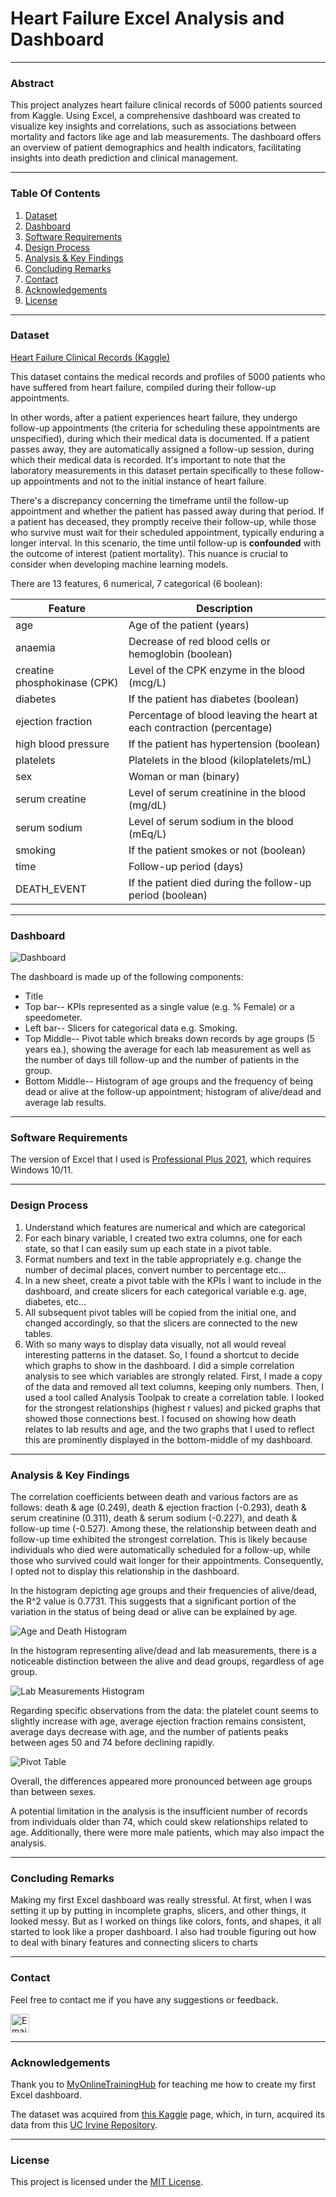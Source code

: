 # Heart Failure Excel Analysis and Dashboard
-------------------------------
### Abstract

This project analyzes heart failure clinical records of 5000 patients sourced from Kaggle. Using Excel, a comprehensive dashboard was created to visualize key insights and correlations, such as associations between mortality and factors like age and lab measurements. The dashboard offers an overview of patient demographics and health indicators, facilitating insights into death prediction and clinical management.



-----------------------------
### Table Of Contents

1. [Dataset](#dataset)
2. [Dashboard](#features)
3. [Software Requirements](#installation)
4. [Design Process](#design)
5. [Analysis & Key Findings](#analysis)
6. [Concluding Remarks](#conclusion)
7. [Contact](#contact)
8. [Acknowledgements](#acknowledgements)
9. [License](#license)


----------------------------------
### Dataset<a name="dataset"></a>

[Heart Failure Clinical Records (Kaggle)](https://www.kaggle.com/datasets/aadarshvelu/heart-failure-prediction-clinical-records)

This dataset contains the medical records and profiles of 5000 patients who have suffered from heart failure, compiled during their follow-up appointments. 

In other words, after a patient experiences heart failure, they undergo follow-up appointments (the criteria for scheduling these appointments are unspecified), during which their medical data is documented. If a patient passes away, they are automatically assigned a follow-up session, during which their medical data is recorded. It's important to note that the laboratory measurements in this dataset pertain specifically to these follow-up appointments and not to the initial instance of heart failure.

There's a discrepancy concerning the timeframe until the follow-up appointment and whether the patient has passed away during that period. If a patient has deceased, they promptly receive their follow-up, while those who survive must wait for their scheduled appointment, typically enduring a longer interval. In this scenario, the time until follow-up is **confounded** with the outcome of interest (patient mortality). This nuance is crucial to consider when developing machine learning models. 





There are 13 features, 6 numerical, 7 categorical (6 boolean):

| Feature               | Description                                                    |
|-----------------------|----------------------------------------------------------------|
| age                   | Age of the patient (years)                                     |
| anaemia               | Decrease of red blood cells or hemoglobin (boolean)            |
| creatine phosphokinase (CPK) | Level of the CPK enzyme in the blood (mcg/L)           |
| diabetes              | If the patient has diabetes (boolean)                          |
| ejection fraction     | Percentage of blood leaving the heart at each contraction (percentage) |
| high blood pressure   | If the patient has hypertension (boolean)                     |
| platelets             | Platelets in the blood (kiloplatelets/mL)                      |
| sex                   | Woman or man (binary)                                          |
| serum creatine    | Level of serum creatinine in the blood (mg/dL)                 |
| serum sodium          | Level of serum sodium in the blood (mEq/L)                     |
| smoking               | If the patient smokes or not (boolean)                         |
| time                  | Follow-up period (days)                                        |
| DEATH_EVENT           | If the patient died during the follow-up period (boolean)      |




----------------------------------
### Dashboard<a name="features"></a>
![Dashboard](dashboard.png)



The dashboard is made up of the following components:
- Title 
- Top bar-- KPIs represented as a single value (e.g. % Female) or a speedometer. 
- Left bar-- Slicers for categorical data e.g. Smoking.
- Top Middle-- Pivot table which breaks down records by age groups (5 years ea.), showing the average for each lab measurement as well as the number of days till follow-up and the number of patients in the group.
- Bottom Middle-- Histogram of age groups and the frequency of being dead or alive at the follow-up appointment; histogram of alive/dead and average lab results. 

-------------------------------
### Software Requirements<a name="installation"></a>
The version of Excel that I used is [Professional Plus 2021](https://learn.microsoft.com/en-us/deployoffice/ltsc2021/overview), which requires Windows 10/11.


----------------------------
### Design Process<a name="design"></a>
1. Understand which features are numerical and which are categorical
2. For each binary variable, I created two extra columns, one for each state, so that I can easily sum up each state in a pivot table.
3. Format numbers and text in the table appropriately e.g. change the number of decimal places, convert number to percentage etc...
4. In a new sheet, create a pivot table with the KPIs I want to include in the dashboard, and create slicers for each categorical variable e.g. age, diabetes, etc...
5. All subsequent pivot tables will be copied from the initial one, and changed accordingly, so that the slicers are connected to the new tables. 
6. With so many ways to display data visually, not all would reveal interesting patterns in the dataset. So, I found a shortcut to decide which graphs to show in the dashboard. I did a simple correlation analysis to see which variables are strongly related. First, I made a copy of the data and removed all text columns, keeping only numbers. Then, I used a tool called Analysis Toolpak to create a correlation table. I looked for the strongest relationships (highest r values) and picked graphs that showed those connections best. I focused on showing how death relates to lab results and age, and the two graphs that I used to reflect this are prominently displayed in the bottom-middle of my dashboard.


--------------------
### Analysis & Key Findings<a name="analysis"></a>

The correlation coefficients between death and various factors are as follows: death & age (0.249), death & ejection fraction (-0.293), death & serum creatinine (0.311), death & serum sodium (-0.227), and death & follow-up time (-0.527). Among these, the relationship between death and follow-up time exhibited the strongest correlation. This is likely because individuals who died were automatically scheduled for a follow-up, while those who survived could wait longer for their appointments. Consequently, I opted not to display this relationship in the dashboard.

In the histogram depicting age groups and their frequencies of alive/dead, the R^2 value is 0.7731. This suggests that a significant portion of the variation in the status of being dead or alive can be explained by age.

![Age and Death Histogram](images/age_and_death_histogram.png)

In the histogram representing alive/dead and lab measurements, there is a noticeable distinction between the alive and dead groups, regardless of age group.

![Lab Measurements Histogram](images/lab_measurements_histogram.png)

Regarding specific observations from the data: the platelet count seems to slightly increase with age, average ejection fraction remains consistent, average days decrease with age, and the number of patients peaks between ages 50 and 74 before declining rapidly.

![Pivot Table](images/pivot_table.png)


Overall, the differences appeared more pronounced between age groups than between sexes.

A potential limitation in the analysis is the insufficient number of records from individuals older than 74, which could skew relationships related to age. Additionally, there were more male patients, which may also impact the analysis.


-------------------------
### Concluding Remarks<a name="conclusion"></a>

Making my first Excel dashboard was really stressful. At first, when I was setting it up by putting in incomplete graphs, slicers, and other things, it looked messy. But as I worked on things like colors, fonts, and shapes, it all started to look like a proper dashboard. I also had trouble figuring out how to deal with binary features and connecting slicers to charts

-----------------------
### Contact<a name="contact"></a>
Feel free to contact me if you have any suggestions or feedback. 

<a href="mailto:brigitte.xyan@gmail.com">
  <img src="https://cdn-icons-png.flaticon.com/512/281/281769.png" alt="Email Me" width="30" height="30">
</a>



--------------------------
### Acknowledgements<a name="ackowledgements"></a>
Thank you to [MyOnlineTrainingHub](https://www.youtube.com/watch?v=1ic8E58Bo2M&list=PLQW1wsHNKi3i-NvlSAooPm1KI1qH3hkDh) for teaching me how to create my first Excel dashboard. 

The dataset was acquired from [this Kaggle](https://www.kaggle.com/datasets/aadarshvelu/heart-failure-prediction-clinical-records) page, which, in turn, acquired its data from this [UC Irvine Repository](https://archive.ics.uci.edu/dataset/519/heart+failure+clinical+records). 


----------------------
### License<a name="license"></a>
This project is licensed under the [MIT License](https://opensource.org/licenses/MIT).

